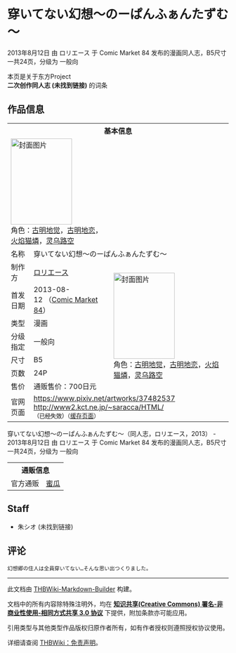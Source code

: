 # 穿いてない幻想～のーぱんふぁんたずむ～

<!-- source html: G:\repos\THBWiki-Markdown-Builder\THBWikiMarkdown\Temp\main\3\3e\ns0%3A%E7%A9%BF%E3%81%84%E3%81%A6%E3%81%AA%E3%81%84%E5%B9%BB%E6%83%B3%EF%BD%9E%E3%81%AE%E3%83%BC%E3%81%B1%E3%82%93%E3%81%B5%E3%81%81%E3%82%93%E3%81%9F%E3%81%9A%E3%82%80%EF%BD%9E.html -->

2013年8月12日 由 ロリエース 于 Comic Market 84 发布的漫画同人志，B5尺寸一共24页，分级为 一般向

本页是关于东方Project  
 **二次创作同人志 (未找到链接)** 的词条

## 作品信息

<table><tbody><tr><th colspan="3">基本信息</th></tr><tr><td class="cover-artwork-mobile" colspan="2"><a href="./文件-穿いてない幻想～のーぱんふぁんたずむ～封面.jpg.md" class="image" title="封面图片"><img alt="封面图片" src="https://upload.thwiki.cc/thumb/8/84/%E7%A9%BF%E3%81%84%E3%81%A6%E3%81%AA%E3%81%84%E5%B9%BB%E6%83%B3%EF%BD%9E%E3%81%AE%E3%83%BC%E3%81%B1%E3%82%93%E3%81%B5%E3%81%81%E3%82%93%E3%81%9F%E3%81%9A%E3%82%80%EF%BD%9E%E5%B0%81%E9%9D%A2.jpg/139px-%E7%A9%BF%E3%81%84%E3%81%A6%E3%81%AA%E3%81%84%E5%B9%BB%E6%83%B3%EF%BD%9E%E3%81%AE%E3%83%BC%E3%81%B1%E3%82%93%E3%81%B5%E3%81%81%E3%82%93%E3%81%9F%E3%81%9A%E3%82%80%EF%BD%9E%E5%B0%81%E9%9D%A2.jpg" decoding="async" loading="lazy" width="139" height="196" srcset="https://upload.thwiki.cc/thumb/8/84/%E7%A9%BF%E3%81%84%E3%81%A6%E3%81%AA%E3%81%84%E5%B9%BB%E6%83%B3%EF%BD%9E%E3%81%AE%E3%83%BC%E3%81%B1%E3%82%93%E3%81%B5%E3%81%81%E3%82%93%E3%81%9F%E3%81%9A%E3%82%80%EF%BD%9E%E5%B0%81%E9%9D%A2.jpg/208px-%E7%A9%BF%E3%81%84%E3%81%A6%E3%81%AA%E3%81%84%E5%B9%BB%E6%83%B3%EF%BD%9E%E3%81%AE%E3%83%BC%E3%81%B1%E3%82%93%E3%81%B5%E3%81%81%E3%82%93%E3%81%9F%E3%81%9A%E3%82%80%EF%BD%9E%E5%B0%81%E9%9D%A2.jpg 1.5x, https://upload.thwiki.cc/thumb/8/84/%E7%A9%BF%E3%81%84%E3%81%A6%E3%81%AA%E3%81%84%E5%B9%BB%E6%83%B3%EF%BD%9E%E3%81%AE%E3%83%BC%E3%81%B1%E3%82%93%E3%81%B5%E3%81%81%E3%82%93%E3%81%9F%E3%81%9A%E3%82%80%EF%BD%9E%E5%B0%81%E9%9D%A2.jpg/278px-%E7%A9%BF%E3%81%84%E3%81%A6%E3%81%AA%E3%81%84%E5%B9%BB%E6%83%B3%EF%BD%9E%E3%81%AE%E3%83%BC%E3%81%B1%E3%82%93%E3%81%B5%E3%81%81%E3%82%93%E3%81%9F%E3%81%9A%E3%82%80%EF%BD%9E%E5%B0%81%E9%9D%A2.jpg 2x" data-file-width="638" data-file-height="900"></a><div class="cover-char">角色：<a href="./古明地觉.md" title="古明地觉">古明地觉</a>，<a href="./古明地恋.md" title="古明地恋">古明地恋</a>，<a href="./火焰猫燐.md" title="火焰猫燐">火焰猫燐</a>，<a href="./灵乌路空.md" title="灵乌路空">灵乌路空</a></div></td>
</tr><tr><td class="label">名称</td><td colspan="2"> 穿いてない幻想～のーぱんふぁんたずむ～ </td></tr><tr><td class="label">制作方</td><td><a href="./ロリエース.md" title="ロリエース">ロリエース</a></td><td class="cover-artwork" rowspan="7" style="min-width:196px;"><a href="./文件-穿いてない幻想～のーぱんふぁんたずむ～封面.jpg.md" class="image" title="封面图片"><img alt="封面图片" src="https://upload.thwiki.cc/thumb/8/84/%E7%A9%BF%E3%81%84%E3%81%A6%E3%81%AA%E3%81%84%E5%B9%BB%E6%83%B3%EF%BD%9E%E3%81%AE%E3%83%BC%E3%81%B1%E3%82%93%E3%81%B5%E3%81%81%E3%82%93%E3%81%9F%E3%81%9A%E3%82%80%EF%BD%9E%E5%B0%81%E9%9D%A2.jpg/139px-%E7%A9%BF%E3%81%84%E3%81%A6%E3%81%AA%E3%81%84%E5%B9%BB%E6%83%B3%EF%BD%9E%E3%81%AE%E3%83%BC%E3%81%B1%E3%82%93%E3%81%B5%E3%81%81%E3%82%93%E3%81%9F%E3%81%9A%E3%82%80%EF%BD%9E%E5%B0%81%E9%9D%A2.jpg" decoding="async" loading="lazy" width="139" height="196" srcset="https://upload.thwiki.cc/thumb/8/84/%E7%A9%BF%E3%81%84%E3%81%A6%E3%81%AA%E3%81%84%E5%B9%BB%E6%83%B3%EF%BD%9E%E3%81%AE%E3%83%BC%E3%81%B1%E3%82%93%E3%81%B5%E3%81%81%E3%82%93%E3%81%9F%E3%81%9A%E3%82%80%EF%BD%9E%E5%B0%81%E9%9D%A2.jpg/208px-%E7%A9%BF%E3%81%84%E3%81%A6%E3%81%AA%E3%81%84%E5%B9%BB%E6%83%B3%EF%BD%9E%E3%81%AE%E3%83%BC%E3%81%B1%E3%82%93%E3%81%B5%E3%81%81%E3%82%93%E3%81%9F%E3%81%9A%E3%82%80%EF%BD%9E%E5%B0%81%E9%9D%A2.jpg 1.5x, https://upload.thwiki.cc/thumb/8/84/%E7%A9%BF%E3%81%84%E3%81%A6%E3%81%AA%E3%81%84%E5%B9%BB%E6%83%B3%EF%BD%9E%E3%81%AE%E3%83%BC%E3%81%B1%E3%82%93%E3%81%B5%E3%81%81%E3%82%93%E3%81%9F%E3%81%9A%E3%82%80%EF%BD%9E%E5%B0%81%E9%9D%A2.jpg/278px-%E7%A9%BF%E3%81%84%E3%81%A6%E3%81%AA%E3%81%84%E5%B9%BB%E6%83%B3%EF%BD%9E%E3%81%AE%E3%83%BC%E3%81%B1%E3%82%93%E3%81%B5%E3%81%81%E3%82%93%E3%81%9F%E3%81%9A%E3%82%80%EF%BD%9E%E5%B0%81%E9%9D%A2.jpg 2x" data-file-width="638" data-file-height="900"></a><div class="cover-char">角色：<a href="./古明地觉.md" title="古明地觉">古明地觉</a>，<a href="./古明地恋.md" title="古明地恋">古明地恋</a>，<a href="./火焰猫燐.md" title="火焰猫燐">火焰猫燐</a>，<a href="./灵乌路空.md" title="灵乌路空">灵乌路空</a></div></td>
</tr><tr><td class="label">首发日期</td><td>2013-08-12&#160;（<a href="/展会作品列表?e=Comic+Market%2384">Comic Market 84</a>）</td></tr><tr><td class="label">类型</td><td>漫画</td></tr><tr><td class="label">分级指定</td><td>一般向</td></tr><tr><td class="label">尺寸</td><td>B5</td></tr><tr><td class="label">页数</td><td>24P</td></tr><tr><td class="label">售价</td><td>通贩售价：700日元</td></tr>
<tr><td class="label">官网页面</td><td colspan="2"><a rel="nofollow" class="external free" href="https://www.pixiv.net/artworks/37482537">https://www.pixiv.net/artworks/37482537</a><br><a rel="nofollow" class="external free" href="http://www2.kct.ne.jp/~saracca/HTML/">http://www2.kct.ne.jp/~saracca/HTML/</a><br><span style="font-family: sans-serif; cursor: default; color:#555; font-size: 0.8em; bottom: 0.1em; font-weight: bold;" title="连接到已经失效网页">（已经失效）</span><small>（<a rel="nofollow" class="external text" href="https://web.archive.org/web/20131027021039/http://www2.kct.ne.jp/~saracca/HTML/">缓存页面</a>）</small></td></tr></tbody></table>

穿いてない幻想～のーぱんふぁんたずむ～（同人志，ロリエース，2013） - 2013年8月12日 由 ロリエース 于 Comic Market 84 发布的漫画同人志，B5尺寸一共24页，分级为 一般向

<table><tbody><tr><th colspan="3">通贩信息</th></tr><tr><td class="label">官方通贩</td><td colspan="2"><a rel="nofollow" class="external text" href="https://www.melonbooks.co.jp/detail/detail.php?product_id=17763">蜜瓜</a></td></tr></tbody></table>



## Staff
- 朱シオ (未找到链接)


## 评论
```
幻想郷の住人は全員穿いてない…そんな思い出つくりました。
```

  
  

  





---

此文档由 [THBWiki-Markdown-Builder](https://github.com/Delsin-Yu/THBWiki-Markdown-Builder) 构建。

文档中的所有内容除特殊注明外，均在 [**知识共享(Creative Commons) 署名-非商业性使用-相同方式共享 3.0 协议**](https://creativecommons.org/licenses/by-sa/3.0/deed.zh-hans) 下提供，附加条款亦可能应用。

引用类型与其他类型作品版权归原作者所有，如有作者授权则遵照授权协议使用。

详细请查阅 [THBWiki：免责声明](https://thbwiki.cc/THBWiki:%E5%85%8D%E8%B4%A3%E5%A3%B0%E6%98%8E)。

